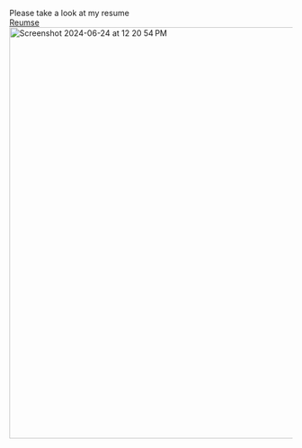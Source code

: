 Please take a look at my resume  
[Reumse](https://docs.google.com/viewer?url=https://github.com/Howard318/Portfolio/blob/main/Assets/Kin%20Ho%20Tam%20resume.pdf)
<img width="733" alt="Screenshot 2024-06-24 at 12 20 54 PM" src="https://github.com/Howard318/Portfolio/assets/38737417/c2862809-4ce6-4a32-9dc8-12ba6b55e072">
